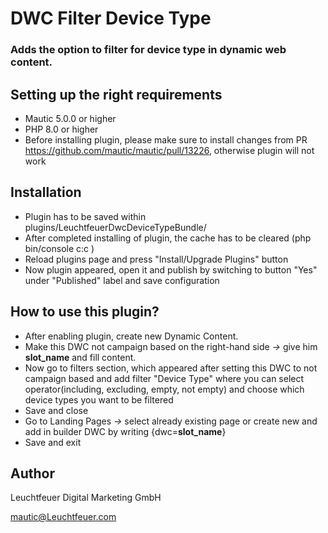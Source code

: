 # DWC Filter Device Type

### Adds the option to filter for device type in dynamic web content.

## Setting up the right requirements 

- Mautic 5.0.0 or higher
- PHP 8.0 or higher
- Before installing plugin, please make sure to install changes from PR https://github.com/mautic/mautic/pull/13226, otherwise plugin will not work

## Installation
- Plugin has to be saved within plugins/LeuchtfeuerDwcDeviceTypeBundle/
- After completed installing of plugin, the cache has to be cleared (php bin/console c:c )
- Reload plugins page and press "Install/Upgrade Plugins" button
- Now plugin appeared, open it and publish by switching to button "Yes" under "Published" label and save configuration

## How to use this plugin?
- After enabling plugin, create new Dynamic Content. 
- Make this DWC not campaign based on the right-hand side *->* give him **slot_name** and fill content. 
- Now go to filters section, which appeared after setting this DWC to not campaign based and add filter "Device Type" where you can select operator(including, excluding, empty, not empty) and choose which device types you want to be filtered
- Save and close
- Go to Landing Pages *->* select already existing page or create new and add in builder DWC by writing {dwc=**slot_name**}
- Save and exit

## Author
Leuchtfeuer Digital Marketing GmbH

mautic@Leuchtfeuer.com

